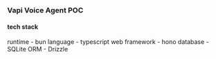 ### Vapi Voice Agent POC

#### tech stack
runtime - bun
language - typescript
web framework - hono
database - SQLite
ORM - Drizzle

